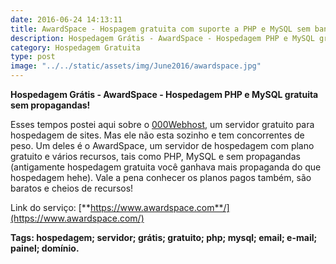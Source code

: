 ```yaml
---
date: 2016-06-24 14:13:11
title: AwardSpace - Hospagem gratuita com suporte a PHP e MySQL sem banners!
description: Hospedagem Grátis - AwardSpace - Hospedagem PHP e MySQL gratuita sem propagandas!
category: Hospedagem Gratuita
type: post
image: "../../static/assets/img/June2016/awardspace.jpg"
---
```


**Hospedagem Grátis - AwardSpace - Hospedagem PHP e MySQL gratuita sem propagandas!**

Esses tempos postei aqui sobre o [000Webhost](/post/000webhost-hospedagem-gratis-gratuita-php-mysql), um servidor gratuito para hospedagem de sites. Mas ele não esta sozinho e tem concorrentes de peso. Um deles é o AwardSpace, um servidor de hospedagem com plano gratuito e vários recursos, tais como PHP, MySQL e sem propagandas (antigamente hospedagem gratuita você ganhava mais propaganda do que hospedagem hehe). Vale a pena conhecer os planos pagos também, são baratos e cheios de recursos!

Link do serviço: [**https://www.awardspace.com**/](https://www.awardspace.com/)

**Tags: hospedagem; servidor; grátis; gratuito; php; mysql; email; e-mail; painel; domínio.**
